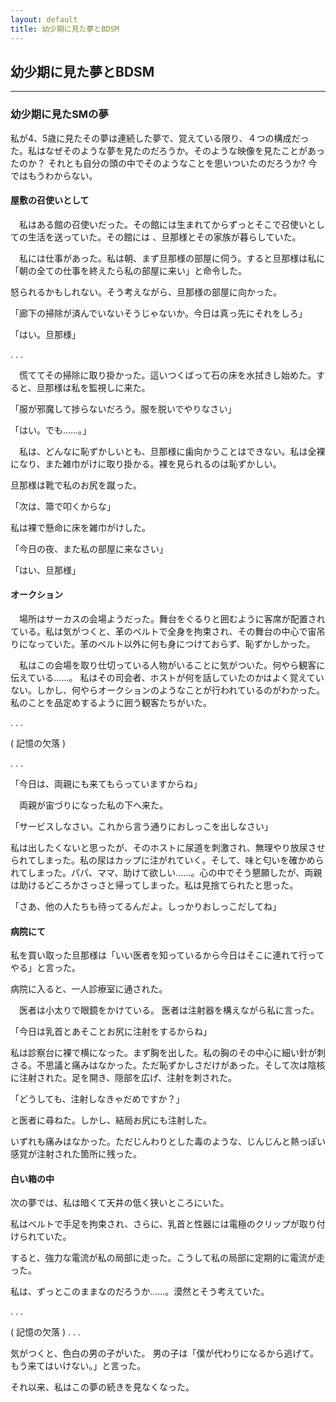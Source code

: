 ```yaml
---
layout: default
title: 幼少期に見た夢とBDSM
---
```


## 幼少期に見た夢とBDSM
---
### 幼少期に見たSMの夢
私が4、5歳に見たその夢は連続した夢で、覚えている限り、４つの構成だった。私はなぜそのような夢を見たのだろうか。そのような映像を見たことがあったのか？ それとも自分の頭の中でそのようなことを思いついたのだろうか? 
今ではもうわからない。


#### 屋敷の召使いとして

　私はある館の召使いだった。その館には生まれてからずっとそこで召使いとしての生活を送っていた。その館には 、旦那様とその家族が暮らしていた。



　私には仕事があった。私は朝、まず旦那様の部屋に伺う。すると旦那様は私に「朝の全ての仕事を終えたら私の部屋に来い」と命令した。



怒られるかもしれない。そう考えながら、旦那様の部屋に向かった。

「廊下の掃除が済んでいないそうじゃないか。今日は真っ先にそれをしろ」

「はい。旦那様」

.
.
.


　慌ててその掃除に取り掛かった。這いつくばって石の床を水拭きし始めた。すると、旦那様は私を監視しに来た。

「服が邪魔して捗らないだろう。服を脱いでやりなさい」

「はい。でも……。」

 　私は、どんなに恥ずかしいとも、旦那様に歯向かうことはできない。私は全裸になり、また雑巾がけに取り掛かる。裸を見られるのは恥ずかしい。

旦那様は靴で私のお尻を蹴った。

「次は、箒で叩くからな」

私は裸で懸命に床を雑巾がけした。

「今日の夜、また私の部屋に来なさい」

「はい、旦那様」


#### オークション
　場所はサーカスの会場ようだった。舞台をぐるりと囲むように客席が配置されている。私は気がつくと、革のベルトで全身を拘束され、その舞台の中心で宙吊りになっていた。革のベルト以外に何も身につけておらず、恥ずかしかった。


　私はこの会場を取り仕切っている人物がいることに気がついた。何やら観客に伝えている……。 私はその司会者、ホストが何を話していたのかはよく覚えていない。しかし、何やらオークションのようなことが行われているのがわかった。私のことを品定めするように囲う観客たちがいた。


.
.
.

( 記憶の欠落 )

.
.
.

 

「今日は、両親にも来てもらっていますからね」

 　両親が宙づりになった私の下へ来た。　

「サービスしなさい。これから言う通りにおしっこを出しなさい」

 私は出したくないと思ったが、そのホストに尿道を刺激され、無理やり放尿させられてしまった。私の尿はカップに注がれていく。そして、味と匂いを確かめられてしまった。パパ、ママ、助けて欲しい……。心の中でそう懇願したが、両親は助けるどころかさっさと帰ってしまった。私は見捨てられたと思った。

「さあ、他の人たちも待ってるんだよ。しっかりおしっこだしてね」


#### 病院にて

私を買い取った旦那様は「いい医者を知っているから今日はそこに連れて行ってやる」と言った。



病院に入ると、一人診療室に通された。




　医者は小太りで眼鏡をかけている。 医者は注射器を構えながら私に言った。

「今日は乳首とあそことお尻に注射をするからね」



私は診察台に裸で横になった。まず胸を出した。私の胸のその中心に細い針が刺さる。不思議と痛みはなかった。ただ恥ずかしさだけがあった。そして次は陰核に注射された。足を開き、隠部を広げ、注射を刺された。

「どうしても、注射しなきゃだめですか？」

と医者に尋ねた。しかし、結局お尻にも注射した。



いずれも痛みはなかった。ただじんわりとした毒のような、じんじんと熱っぽい感覚が注射された箇所に残った。


#### 白い箱の中

次の夢では、私は暗くて天井の低く狭いところにいた。

私はベルトで手足を拘束され、さらに、乳首と性器には電極のクリップが取り付けられていた。

すると、強力な電流が私の局部に走った。こうして私の局部に定期的に電流が走った。

私は、ずっとこのままなのだろうか……。漠然とそう考えていた。


.
.
.

( 記憶の欠落 )
.
.
.


気がつくと、色白の男の子がいた。
男の子は「僕が代わりになるから逃げて。もう来てはいけない。」と言った。

それ以来、私はこの夢の続きを見なくなった。


